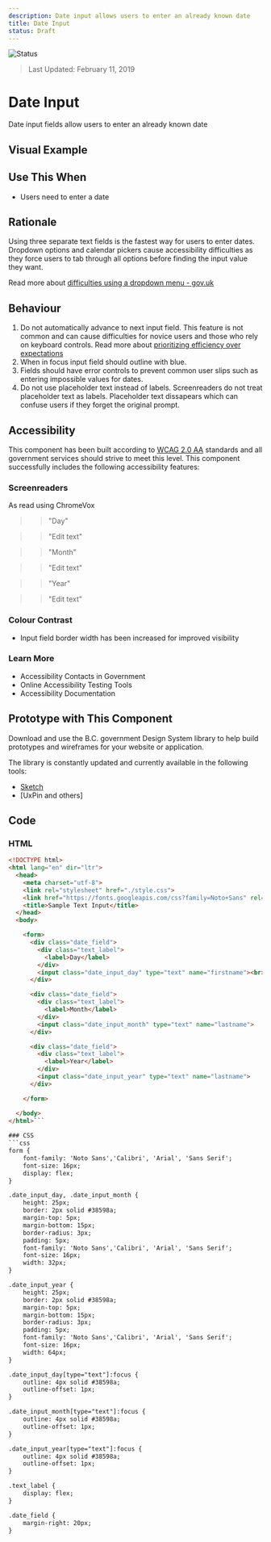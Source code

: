 ```yaml
---
description: Date input allows users to enter an already known date
title: Date Input
status: Draft
---
```


![Status](https://img.shields.io/badge/Recommended-Draft-orange.svg)
> Last Updated: February 11, 2019

# Date Input

Date input fields allow users to enter an already known date

## Visual Example

<component-preview path="components/date_input/sample.html" height="100px" width="800px"> </component-preview>

## Use This When
*	Users need to enter a date

## Rationale
Using three separate text fields is the fastest way for users to enter dates. Dropdown options and calendar pickers cause accessibility difficulties as they force users to tab through all options before finding the input value they want.

Read more about [difficulties using a dropdown menu - gov.uk](https://designnotes.blog.gov.uk/2013/12/05/asking-for-a-date-of-birth/)

## Behaviour

1. Do not automatically advance to next input field. This feature is not common and can cause difficulties for novice users and those who rely on keyboard controls. Read more about [prioritizing efficiency over expectations](https://www.nngroup.com/articles/efficiency-vs-expectations/)
2. When in focus input field should outline with blue.
3. Fields should have error controls to prevent common user slips such as entering impossible values for dates.
4. Do not use placeholder text instead of labels. Screenreaders do not treat placeholder text as labels. Placeholder text dissapears which can confuse users if they forget the original prompt.

## Accessibility
This component has been built according to [WCAG 2.0 AA](https://www.w3.org/TR/WCAG20/) standards and all government services should strive to meet this level.  This component successfully includes the following accessibility features:

### Screenreaders
As read using ChromeVox

> > "Day"

> > "Edit text"

> > "Month"

> > "Edit text"

> > "Year"

> > "Edit text"

### Colour Contrast
* Input field border width has been increased for improved visibility

### Learn More
* Accessibility Contacts in Government
* Online Accessibility Testing Tools
* Accessibility Documentation

## Prototype with This Component
Download and use the B.C. government Design System library to help build prototypes and wireframes for your website or application.

The library is constantly updated and currently available in the following tools:

*	[Sketch](https://sketch.cloud/s/Q0bkG)
* [UxPin and others]

## Code

### HTML
```html
<!DOCTYPE html>
<html lang="en" dir="ltr">
  <head>
    <meta charset="utf-8">
    <link rel="stylesheet" href="./style.css">
    <link href="https://fonts.googleapis.com/css?family=Noto+Sans" rel="stylesheet">
    <title>Sample Text Input</title>
  </head>
  <body>

    <form>
      <div class="date_field">
        <div class="text_label">
          <label>Day</label>
        </div>
        <input class="date_input_day" type="text" name="firstname"><br>
      </div>

      <div class="date_field">
        <div class="text_label">
          <label>Month</label>
        </div>
        <input class="date_input_month" type="text" name="lastname">
      </div>

      <div class="date_field">
        <div class="text_label">
          <label>Year</label>
        </div>
        <input class="date_input_year" type="text" name="lastname">
      </div>

    </form>

  </body>
</html>```
  
### CSS 
```css
form {
    font-family: 'Noto Sans','Calibri', 'Arial', 'Sans Serif';
    font-size: 16px;
    display: flex;
}

.date_input_day, .date_input_month {
    height: 25px;
    border: 2px solid #38598a;
    margin-top: 5px;
    margin-bottom: 15px;
    border-radius: 3px;
    padding: 5px;
    font-family: 'Noto Sans','Calibri', 'Arial', 'Sans Serif';
    font-size: 16px;
    width: 32px;
}

.date_input_year {
    height: 25px;
    border: 2px solid #38598a;
    margin-top: 5px;
    margin-bottom: 15px;
    border-radius: 3px;
    padding: 5px;
    font-family: 'Noto Sans','Calibri', 'Arial', 'Sans Serif';
    font-size: 16px;
    width: 64px;
}

.date_input_day[type="text"]:focus {
    outline: 4px solid #38598a;
    outline-offset: 1px;
}

.date_input_month[type="text"]:focus {
    outline: 4px solid #38598a;
    outline-offset: 1px;
}

.date_input_year[type="text"]:focus {
    outline: 4px solid #38598a;
    outline-offset: 1px;
}

.text_label {
    display: flex;
}

.date_field {
    margin-right: 20px;
}
```
